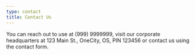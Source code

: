 ```yaml
---
type: contact
title: Contact Us
---
```


You can reach out to use at (999) 9999999, visit our corporate headquarters at 123 Main St., OneCity, OS, PIN 123456 or contact us using the contact form.
